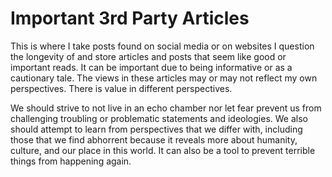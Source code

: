 # Important 3rd Party Articles
This is where I take posts found on social media or on websites I question the longevity of and store articles and posts that seem like good or important reads. It can be important due to being informative or as a cautionary tale. The views in these articles may or may not reflect my own perspectives. There is value in different perspectives.

We should strive to not live in an echo chamber nor let fear prevent us from challenging troubling or problematic statements and ideologies. We also should attempt to learn from perspectives that we differ with, including those that we find abhorrent because it reveals more about humanity, culture, and our place in this world. It can also be a tool to prevent terrible things from happening again.

